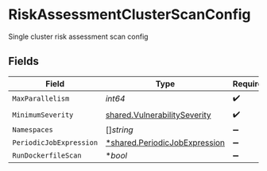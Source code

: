 # RiskAssessmentClusterScanConfig

Single cluster risk assessment scan config


## Fields

| Field                                                                                | Type                                                                                 | Required                                                                             | Description                                                                          |
| ------------------------------------------------------------------------------------ | ------------------------------------------------------------------------------------ | ------------------------------------------------------------------------------------ | ------------------------------------------------------------------------------------ |
| `MaxParallelism`                                                                     | *int64*                                                                              | :heavy_check_mark:                                                                   | N/A                                                                                  |
| `MinimumSeverity`                                                                    | [shared.VulnerabilitySeverity](../../../pkg/models/shared/vulnerabilityseverity.md)  | :heavy_check_mark:                                                                   | N/A                                                                                  |
| `Namespaces`                                                                         | []*string*                                                                           | :heavy_minus_sign:                                                                   | N/A                                                                                  |
| `PeriodicJobExpression`                                                              | [*shared.PeriodicJobExpression](../../../pkg/models/shared/periodicjobexpression.md) | :heavy_minus_sign:                                                                   | N/A                                                                                  |
| `RunDockerfileScan`                                                                  | **bool*                                                                              | :heavy_minus_sign:                                                                   | N/A                                                                                  |